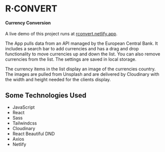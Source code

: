 # R·CONVERT

#### Currency Conversion

A live demo of this project runs at [rconvert.netlify.app](https://rconvert.netlify.app).

The App pulls data from an API managed by the European Central Bank.
It includes a search bar to add currencies and has a drag and drop functionality to move currencies up and down the list. You can also remove currencies from the list. The settings are saved in local storage.

The currency items in the list display an image of the currencies country. The images are pulled from Unsplash and are delivered by Cloudinary with the width and height needed for the clients display.

## Some Technologies Used

- JavaScript
- React
- Sass
- Tailwindcss
- Cloudinary
- React Beautiful DND
- Axios
- Netlify
